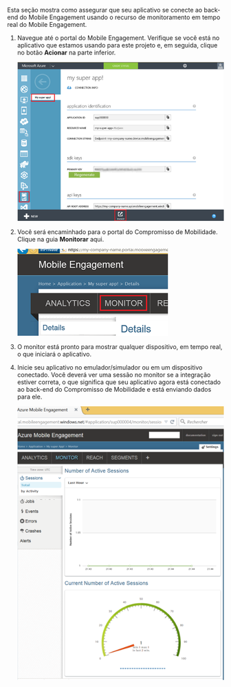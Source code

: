 Esta seção mostra como assegurar que seu aplicativo se conecte ao back-end do Mobile Engagement usando o recurso de monitoramento em tempo real do Mobile Engagement.

1. Navegue até o portal do Mobile Engagement. Verifique se você está no aplicativo que estamos usando para este projeto e, em seguida, clique no botão **Acionar** na parte inferior.

	 ![](./media/mobile-engagement-connect-app-with-monitor/engage-button.png)

2. Você será encaminhado para o portal do Compromisso de Mobilidade. Clique na guia **Monitorar** aqui.
	 
	![](./media/mobile-engagement-connect-app-with-monitor/click-monitor-tab.png)

3. O monitor está pronto para mostrar qualquer dispositivo, em tempo real, o que iniciará o aplicativo.
	 
4. Inicie seu aplicativo no emulador/simulador ou em um dispositivo conectado. Você deverá ver uma sessão no monitor se a integração estiver correta, o que significa que seu aplicativo agora está conectado ao back-end do Compromisso de Mobilidade e está enviando dados para ele.
	
	 ![](./media/mobile-engagement-connect-app-with-monitor/monitor.png)

<!---HONumber=Oct15_HO3-->